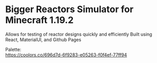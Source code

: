 # Bigger Reactors Simulator for Minecraft 1.19.2
Allows for testing of reactor designs quickly and efficiently Built using React, MaterialUI, and Github Pages

Palette:  
https://coolors.co/696d7d-6f9283-e05263-f0f4ef-77ff94